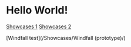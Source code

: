 # Hello World!

[Showcases 1](/Showcases/)
[Showcases 2](https://radagasd.github.io/MyWebsite/Showcases/)

[Windfall test](/Showcases/Windfall (prototype)/)